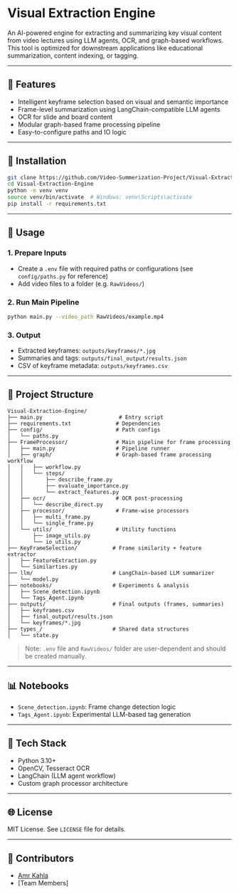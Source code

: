 # Visual Extraction Engine

An AI-powered engine for extracting and summarizing key visual content from video lectures using LLM agents, OCR, and graph-based workflows. This tool is optimized for downstream applications like educational summarization, content indexing, or tagging.

---

## 🚀 Features
- Intelligent keyframe selection based on visual and semantic importance
- Frame-level summarization using LangChain-compatible LLM agents
- OCR for slide and board content
- Modular graph-based frame processing pipeline
- Easy-to-configure paths and IO logic

---

## 🚧 Installation

```bash
git clone https://github.com/Video-Summerization-Project/Visual-Extraction-Engine.git
cd Visual-Extraction-Engine
python -m venv venv
source venv/bin/activate  # Windows: venv\Scripts\activate
pip install -r requirements.txt
```

---

## 🔧 Usage

### 1. Prepare Inputs
- Create a `.env` file with required paths or configurations (see `config/paths.py` for reference)
- Add video files to a folder (e.g. `RawVideos/`)

### 2. Run Main Pipeline
```bash
python main.py --video_path RawVideos/example.mp4
```

### 3. Output
- Extracted keyframes: `outputs/keyframes/*.jpg`
- Summaries and tags: `outputs/final_output/results.json`
- CSV of keyframe metadata: `outputs/keyframes.csv`

---

## 📂 Project Structure

```
Visual-Extraction-Engine/
├── main.py                        # Entry script
├── requirements.txt              # Dependencies
├── config/                       # Path configs
│   └── paths.py
├── FrameProcessor/               # Main pipeline for frame processing
│   ├── main.py                   # Pipeline runner
│   ├── graph/                    # Graph-based frame processing workflow
│   │   ├── workflow.py
│   │   └── steps/
│   │       ├── describe_frame.py
│   │       ├── evaluate_importance.py
│   │       └── extract_features.py
│   ├── ocr/                      # OCR post-processing
│   │   └── describe_direct.py
│   ├── processor/                # Frame-wise processors
│   │   ├── multi_frame.py
│   │   └── single_frame.py
│   └── utils/                    # Utility functions
│       ├── image_utils.py
│       └── io_utils.py
├── KeyFrameSelection/           # Frame similarity + feature extractor
│   ├── FeatureExtraction.py
│   └── Similarties.py
├── llm/                         # LangChain-based LLM summarizer
│   └── model.py
├── notebooks/                   # Experiments & analysis
│   ├── Scene_detection.ipynb
│   └── Tags_Agent.ipynb
├── outputs/                     # Final outputs (frames, summaries)
│   ├── keyframes.csv
│   ├── final_output/results.json
│   └── keyframes/*.jpg
├── types_/                      # Shared data structures
│   └── state.py
```

> Note: `.env` file and `RawVideos/` folder are user-dependent and should be created manually.

---


## 📊 Notebooks
- `Scene_detection.ipynb`: Frame change detection logic
- `Tags_Agent.ipynb`: Experimental LLM-based tag generation

---

## 📡 Tech Stack
- Python 3.10+
- OpenCV, Tesseract OCR
- LangChain (LLM agent workflow)
- Custom graph processor architecture

---

## 🌐 License
MIT License. See `LICENSE` file for details.

---

## 🐝 Contributors
- [Amr Kahla](https://github.com/AmrKahla)
- [Team Members]

